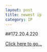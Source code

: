 ```yaml
---
layout: post
title: newest ip
category: IP
---
```


##172.20.4.220

[Click here to go...](http://172.20.4.220/)
